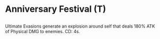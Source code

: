 # Anniversary Festival (T)

## 

Ultimate Evasions generate an explosion around self that deals 180% ATK of Physical DMG to enemies. CD: 4s.